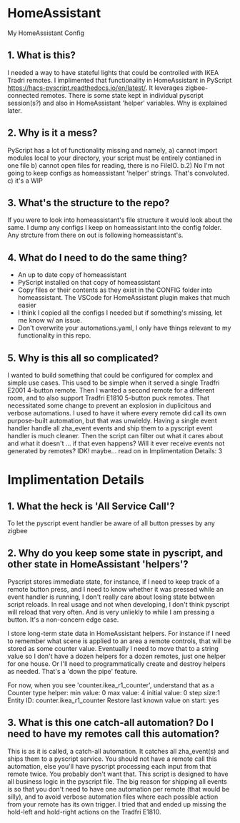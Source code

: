 # HomeAssistant
My HomeAssistant Config

## 1. What is this?
I needed a way to have stateful lights that could be controlled with IKEA Tradri remotes. I implimented that functionality in HomeAssistant in PyScript <https://hacs-pyscript.readthedocs.io/en/latest/>. It leverages zigbee-connected remotes. There is some state kept in individual pyscript session(s?) and also in HomeAssistant 'helper' variables. Why is explained later.

## 2. Why is it a mess?
PyScript has a lot of functionality missing and namely,
a) cannot import modules local to your directory, your script must be entirely contianed in one file
b) cannot open files for reading, there is no FileIO.
b.2) No I'm not going to keep configs as homeassistant 'helper' strings. That's convoluted.
c) it's a WIP

## 3. What's the structure to the repo?
If you were to look into homeassistant's file structure it would look about the same. I dump any configs I keep on homeassistant into the config folder. Any strcture from there on out is following homeassistant's.

## 4. What do I need to do the same thing?
- An up to date copy of homeassistant
- PyScript installed on that copy of homeassistant
- Copy files or their contents as they exist in the CONFIG folder into homeassistant. The VSCode for HomeAssistant plugin makes that much easier
- I think I copied all the configs I needed but if something's missing, let me know w/ an issue.
- Don't overwrite your automations.yaml, I only have things relevant to my functionality in this repo.

## 5. Why is this all so complicated?
I wanted to build something that could be configured for complex and simple use cases. This used to be simple when it served a single Tradfri E2001 4-button remote. Then I wanted a second remote for a different room, and to also support Tradfri E1810 5-button puck remotes. That necessitated some change to prevent an explosion in duplicitous and verbose automations.
I used to have it where every remote did call its own purpose-built automation, but that was unwieldy. Having a single event handler handle all zha_event events and ship them to a pyscript event handler is much cleaner. Then the script can filter out what it cares about and what it doesn't ... if that even happens? Will it ever receive events not generated by remotes? IDK! maybe... read on in Implimentation Details: 3

# Implimentation Details
## 1. What the heck is 'All Service Call'?
To let the pyscript event handler be aware of all button presses by any zigbee

## 2. Why do you keep some state in pyscript, and other state in HomeAssistant 'helpers'?
Pyscript stores immediate state, for instance, if I need to keep track of a remote button press, and I need to know whether it was pressed while an event handler is running, I don't really care about losing state between script reloads. In real usage and not when developing, I don't think pyscript will reload that very often. And is very unliekly to while I am pressing a button. It's a non-concern edge case.

I store long-term state data in HomeAssistant helpers. For instance if I need to remember what scene is applied to an area a remote controls, that will be stored  as some counter value.
Eventually I need to move that to a string value so I don't have a dozen helpers for a dozen remotes, just one helper for one house.
Or I'll need to programmatically create and destroy helpers as needed. That's a 'down the pipe' feature.

For now, when you see 'counter.ikea_r1_counter', understand that as a Counter type helper:
min value: 0      max value: 4
initial value: 0  step size:1
Entity ID: counter.ikea_r1_counter
Restore last known value on start: yes

## 3. What is this one catch-all automation? Do I need to have my remotes call this automation?
This is as it is called, a catch-all automation. It catches all zha_event(s) and ships them to a pyscript service. You should not have a remote call this automation, else you'll have pyscript processing each input from that remote twice. You probably don't want that.
This script is designed to have all business logic in the pyscript file. The big reason for shipping all events is so that you don't need to have one automation per remote (that would be silly), and to avoid verbose automation files where each possible action from your remote has its own trigger. I tried that and ended up missing the hold-left and hold-right actions on the Tradfri E1810.


